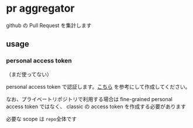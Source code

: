 # pr aggregator

github の Pull Request を集計します

## usage

### personal access token

（まだ使ってない）

personal access token で認証します。[こちら](https://docs.github.com/ja/authentication/keeping-your-account-and-data-secure/creating-a-personal-access-token)
を参考にして作成してください。

なお、プライベートリポジトリで利用する場合は fine-grained personal access token ではなく、 classic の access token を作成する必要があります

必要な scope は `repo`全体です
